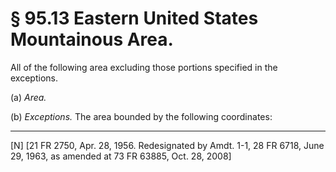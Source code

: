 # § 95.13   Eastern United States Mountainous Area.

All of the following area excluding those portions specified in the exceptions. 


(a) *Area.*

(b) *Exceptions.* The area bounded by the following coordinates: 



---

[N] [21 FR 2750, Apr. 28, 1956. Redesignated by Amdt. 1-1, 28 FR 6718, June 29, 1963, as amended at 73 FR 63885, Oct. 28, 2008] 




